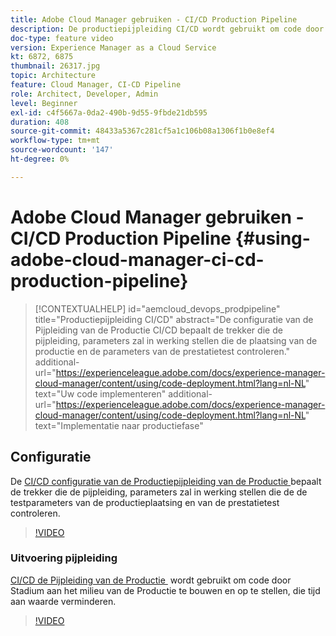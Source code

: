 ```yaml
---
title: Adobe Cloud Manager gebruiken - CI/CD Production Pipeline
description: De productiepijpleiding CI/CD wordt gebruikt om code door Stadium aan het milieu van de Productie te bouwen en op te stellen, die tijd aan waarde verminderen. De configuratie van de Pijpleiding van de Productie CI/CD bepaalt de trekker die de pijpleiding, parameters zal in werking stellen die de plaatsing van de productie en de parameters van de prestatietest controleren.
doc-type: feature video
version: Experience Manager as a Cloud Service
kt: 6872, 6875
thumbnail: 26317.jpg
topic: Architecture
feature: Cloud Manager, CI-CD Pipeline
role: Architect, Developer, Admin
level: Beginner
exl-id: c4f5667a-0da2-490b-9d55-9fbde21db595
duration: 408
source-git-commit: 48433a5367c281cf5a1c106b08a1306f1b0e8ef4
workflow-type: tm+mt
source-wordcount: '147'
ht-degree: 0%

---
```


# Adobe Cloud Manager gebruiken - CI/CD Production Pipeline {#using-adobe-cloud-manager-ci-cd-production-pipeline}

>[!CONTEXTUALHELP]
>id="aemcloud_devops_prodpipeline"
>title="Productiepijpleiding CI/CD"
>abstract="De configuratie van de Pijpleiding van de Productie CI/CD bepaalt de trekker die de pijpleiding, parameters zal in werking stellen die de plaatsing van de productie en de parameters van de prestatietest controleren."
>additional-url="https://experienceleague.adobe.com/docs/experience-manager-cloud-manager/content/using/code-deployment.html?lang=nl-NL" text="Uw code implementeren"
>additional-url="https://experienceleague.adobe.com/docs/experience-manager-cloud-manager/content/using/code-deployment.html?lang=nl-NL" text="Implementatie naar productiefase"

## Configuratie

De [&#x200B; CI/CD configuratie van de Productiepijpleiding van de Productie &#x200B;](https://experienceleague.adobe.com/docs/experience-manager-cloud-manager/using/how-to-use/pipelines/configuring-production-pipelines.html?lang=nl-NL) bepaalt de trekker die de pijpleiding, parameters zal in werking stellen die de de testparameters van de productieplaatsing en van de prestatietest controleren.

>[!VIDEO](https://video.tv.adobe.com/v/26314?quality=12&learn=on)

### Uitvoering pijpleiding

[&#x200B; CI/CD de Pijpleiding van de Productie &#x200B;](https://experienceleague.adobe.com/docs/experience-manager-cloud-manager/content/using/code-deployment.html?lang=nl-NL) wordt gebruikt om code door Stadium aan het milieu van de Productie te bouwen en op te stellen, die tijd aan waarde verminderen.

>[!VIDEO](https://video.tv.adobe.com/v/26317?quality=12&learn=on)
